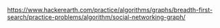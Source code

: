 https://www.hackerearth.com/practice/algorithms/graphs/breadth-first-search/practice-problems/algorithm/social-networking-graph/
